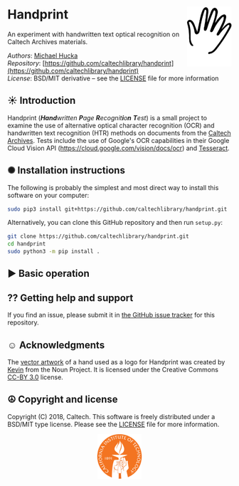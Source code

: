 Handprint<img width="100px" align="right" src=".graphics/noun_Hand_733265.svg">
=========

An experiment with handwritten text optical recognition on Caltech Archives materials.

*Authors*:      [Michael Hucka](http://github.com/mhucka)<br>
*Repository*:   [https://github.com/caltechlibrary/handprint](https://github.com/caltechlibrary/handprint)<br>
*License*:      BSD/MIT derivative &ndash; see the [LICENSE](LICENSE) file for more information

☀ Introduction
-----------------------------

Handprint (_**Hand**written **P**age **R**ecognit**i**o**n** **T**est_) is a small project to examine the use of alternative optical character recognition (OCR) and handwritten text recognition (HTR) methods on documents from the [Caltech Archives](http://archives.caltech.edu).  Tests include the use of Google's OCR capabilities in their Google Cloud Vision API (https://cloud.google.com/vision/docs/ocr) and [Tesseract](https://en.wikipedia.org/wiki/Tesseract_(software)).

✺ Installation instructions
---------------------------

The following is probably the simplest and most direct way to install this software on your computer:
```sh
sudo pip3 install git+https://github.com/caltechlibrary/handprint.git
```

Alternatively, you can clone this GitHub repository and then run `setup.py`:
```sh
git clone https://github.com/caltechlibrary/handprint.git
cd handprint
sudo python3 -m pip install .
```

▶︎ Basic operation
------------------



⁇ Getting help and support
--------------------------

If you find an issue, please submit it in [the GitHub issue tracker](https://github.com/caltechlibrary/handprint/issues) for this repository.


☺︎ Acknowledgments
-----------------------

The [vector artwork](https://thenounproject.com/search/?q=hand&i=733265) of a hand used as a logo for Handprint was created by [Kevin](https://thenounproject.com/kevn/) from the Noun Project.  It is licensed under the Creative Commons [CC-BY 3.0](https://creativecommons.org/licenses/by/3.0/) license.


☮︎ Copyright and license
---------------------

Copyright (C) 2018, Caltech.  This software is freely distributed under a BSD/MIT type license.  Please see the [LICENSE](LICENSE) file for more information.
    
<div align="center">
  <a href="https://www.caltech.edu">
    <img width="100" height="100" src=".graphics/caltech-round.svg">
  </a>
</div>
